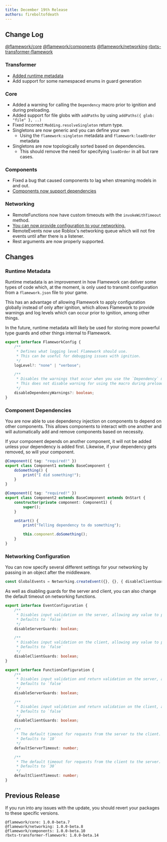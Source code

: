 ```yaml
---
title: December 19th Release
authors: fireboltofdeath
---
```


## Change Log

[@flamework/core](https://github.com/rbxts-flamework/core/commits/master)
[@flamework/components](https://github.com/rbxts-flamework/components/commits/master)
[@flamework/networking](https://github.com/rbxts-flamework/networking/commits/master)
[rbxts-transformer-flamework](https://github.com/rbxts-flamework/transformer/commits/master)

### Transformer
- [Added runtime metadata](#runtime-metadata)
- Add support for some namespaced enums in guard generation

### Core
- Added a warning for calling the `Dependency` macro prior to ignition and during preloading.
- Added support for file globs with `addPaths` by using `addPaths({ glob: "file" }, ..)`
- Fixed incorrect `Modding.resolveSingleton` return type.
- Singletons are now generic and you can define your own
	- Using the `flamework:singleton` metadata and `flamework:loadOrder` metadata
- Singletons are now topologically sorted based on dependencies.
	- This should remove the need for specifying `loadOrder` in all but rare cases.

### Components
- Fixed a bug that caused components to lag when streaming models in and out.
- [Components now support dependencies](#component-dependencies)

### Networking
- RemoteFunctions now have custom timeouts with the `invokeWithTimeout` method.
- [You can now provide configuration to your networking.](#networking-configuration)
- RemoteEvents now use Roblox's networking queue which will not fire events until after there is a listener.
- Rest arguments are now properly supported.

<!-- truncate -->

## Changes

### Runtime Metadata

Runtime metadata is an improvement in how Flamework can deliver some types of code which, at the moment, is only used to transmit configuration from a `flamework.json` file to your game.

This has an advantage of allowing Flamework to apply configuration globally instead of only after ignition, which allows Flamework to provide warnings and log levels which can occur prior to ignition, among other things.

In the future, runtime metadata will likely be used for storing more powerful type guards and other things internal to Flamework.

```ts
export interface FlameworkConfig {
	/**
	 * Defines what logging level Flamework should use.
	 * This can be useful for debugging issues with ignition.
	 */
	logLevel?: "none" | "verbose";

	/**
	 * Disables the warnings that occur when you use the `Dependency` macro prior to ignition.
	 * This does not disable warning for using the macro during preloading, as that is always unintended.
	 */
	disableDependencyWarnings?: boolean;
}
```

### Component Dependencies

You are now able to use dependency injection on components to depend on other components. This allows components to interact with one another and will automatically add and remove components based on necessity.

If your component depends on another component, it will not be added unless your dependency is added first. Likewise, if your dependency gets removed, so will your component.

```ts
@Component({ tag: "required!" })
export class Component1 extends BaseComponent {
	doSomething() {
		print("I did something!");
	}
}

@Component({ tag: "required!" })
export class Component2 extends BaseComponent extends OnStart {
	constructor(private component: Component1) {
		super();
	}

	onStart() {
		print("Telling dependency to do something");

		this.component.doSomething();
	}
}
```

### Networking Configuration

You can now specify several different settings for your networking by passing in an object after the middleware.
```ts
const GlobalEvents = Networking.createEvent({}, {}, { disableClientGuards: true });
```

As well as disabling guards for the server and client, you can also change the default timeout on networking functions.

```ts
export interface EventConfiguration {
	/**
	 * Disables input validation on the server, allowing any value to pass.
	 * Defaults to `false`
	 */
	disableServerGuards: boolean;

	/**
	 * Disables input validation on the client, allowing any value to pass.
	 * Defaults to `false`
	 */
	disableClientGuards: boolean;
}

export interface FunctionConfiguration {
	/**
	 * Disables input validation and return validation on the server, allowing any value to pass.
	 * Defaults to `false`
	 */
	disableServerGuards: boolean;

	/**
	 * Disables input validation and return validation on the client, allowing any value to pass.
	 * Defaults to `false`
	 */
	disableClientGuards: boolean;

	/**
	 * The default timeout for requests from the server to the client.
	 * Defaults to `10`
	 */
	defaultServerTimeout: number;

	/**
	 * The default timeout for requests from the client to the server.
	 * Defaults to `30`
	 */
	defaultClientTimeout: number;
}
```

## Previous Release
If you run into any issues with the update, you should revert your packages to these specific versions.
```
@flamework/core: 1.0.0-beta.7
@flamework/networking: 1.0.0-beta.8
@flamework/components: 1.0.0-beta.10
rbxts-transformer-flamework: 1.0.0-beta.14
```
